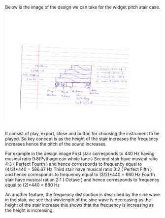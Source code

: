 
Below is the image of the design we can take for the widget pitch stair case.

![Alt tag](https://raw.githubusercontent.com/hemantkasat/GSoC-design/master/PitchStairCase/pitchstaircase.png)


It consist of play, export, close and button for choosing the instrument to be played.
So key concept is as the height of the stair increases the frequency increases hence the pitch of the sound increases.

For example in the design image
	First stair corresponds to 440 Hz having musical ratio 9:8(Pythagorean whole tone ) 
	Second stair have musical ratio 4:3 ( Perfect Fourth ) and hence corresponds to frequency
	equal to (4/3)*440 = 	586.67 Hz
	Third stair have musical ratio 3:2 ( Perfect Fifth ) and hence corresponds to frequency equal 
	to (3/2)*440 = 660 Hz
	Fourth stair have musical ration 2:1 ( Octave ) and hence corresponds to frequency equal to 
	(2)*440 = 880 Hz

An another feature, the frequency distribution is described by the sine wave in the stair, we see that wavlength of the sine wave is decreasing as the height of the stair increase this shows that the frequency is increasing as the height is increasing.





